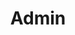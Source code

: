 ---
title: Admin
layout: "layouts/admin.njk"
sitemap:
    ignore: true
permalink: /admin/
eleventyExcludeFromCollections: true
---